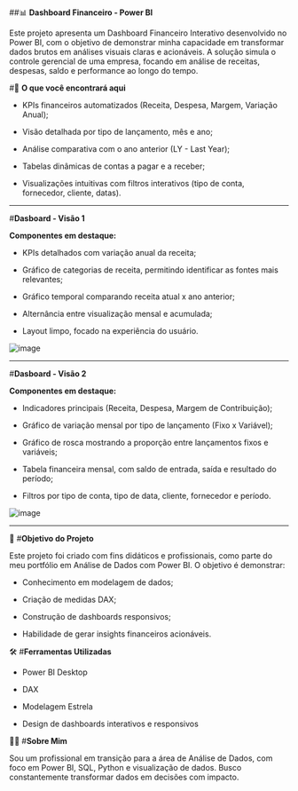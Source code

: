 ##📊 **Dashboard Financeiro - Power BI**


Este projeto apresenta um Dashboard Financeiro Interativo desenvolvido no Power BI, com o objetivo de demonstrar minha capacidade em transformar dados brutos em análises visuais claras e acionáveis. A solução simula o controle gerencial de uma empresa, focando em análise de receitas, despesas, saldo e performance ao longo do tempo.




#🧠 **O que você encontrará aqui**

- KPIs financeiros automatizados (Receita, Despesa, Margem, Variação Anual);

- Visão detalhada por tipo de lançamento, mês e ano;

- Análise comparativa com o ano anterior (LY - Last Year);

- Tabelas dinâmicas de contas a pagar e a receber;

- Visualizações intuitivas com filtros interativos (tipo de conta, fornecedor, cliente, datas).


__________________________________________________________________________________________________

#**Dasboard - Visão 1**

**Componentes em destaque:**

- KPIs detalhados com variação anual da receita;

- Gráfico de categorias de receita, permitindo identificar as fontes mais relevantes;

- Gráfico temporal comparando receita atual x ano anterior;

- Alternância entre visualização mensal e acumulada;

- Layout limpo, focado na experiência do usuário.



![image](https://github.com/user-attachments/assets/a9527744-0d91-4c11-a106-71e653e9bc10)


__________________________________________________________________________________________________

#**Dasboard - Visão 2**

**Componentes em destaque:**

- Indicadores principais (Receita, Despesa, Margem de Contribuição);

- Gráfico de variação mensal por tipo de lançamento (Fixo x Variável);

- Gráfico de rosca mostrando a proporção entre lançamentos fixos e variáveis;

- Tabela financeira mensal, com saldo de entrada, saída e resultado do período;

- Filtros por tipo de conta, tipo de data, cliente, fornecedor e período.



![image](https://github.com/user-attachments/assets/30f1eec0-da6a-48a1-834c-77cfe2ec9bf1)


__________________________________________________________________________________________________

💼 #**Objetivo do Projeto**


Este projeto foi criado com fins didáticos e profissionais, como parte do meu portfólio em Análise de Dados com Power BI. O objetivo é demonstrar:

- Conhecimento em modelagem de dados;

- Criação de medidas DAX;

- Construção de dashboards responsivos;

- Habilidade de gerar insights financeiros acionáveis.

🛠️ #**Ferramentas Utilizadas**
- Power BI Desktop

- DAX

- Modelagem Estrela

- Design de dashboards interativos e responsivos

👨‍💻 #**Sobre Mim**

Sou um profissional em transição para a área de Análise de Dados, com foco em Power BI, SQL, Python e visualização de dados. Busco constantemente transformar dados em decisões com impacto.
